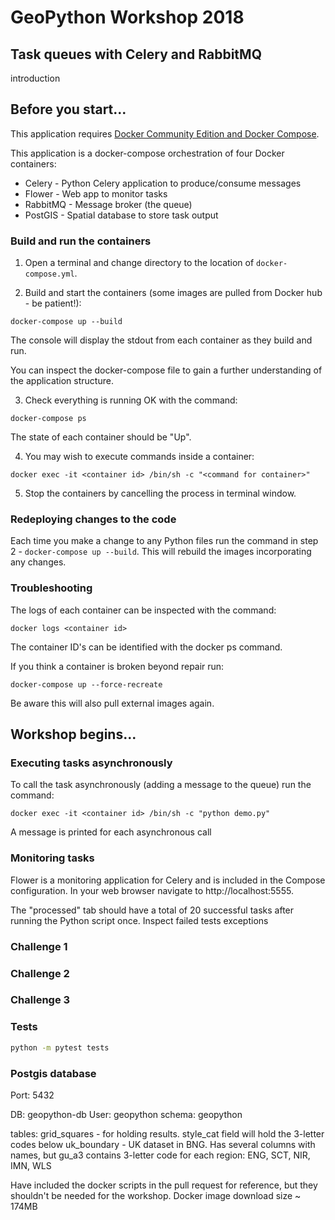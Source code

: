 # GeoPython Workshop 2018
## Task queues with Celery and RabbitMQ

introduction

## Before you start...

This application requires [Docker Community Edition and Docker Compose](https://www.docker.com/community-edition).

This application is a docker-compose orchestration of four Docker containers:

- Celery - Python Celery application to produce/consume messages
- Flower - Web app to monitor tasks
- RabbitMQ - Message broker (the queue)
- PostGIS - Spatial database to store task output

### Build and run the containers

1. Open a terminal and change directory to the location of `docker-compose.yml`.

2. Build and start the containers (some images are pulled from Docker hub - be patient!):

  `docker-compose up --build`

  The console will display the stdout from each container as they build and run.

  You can inspect the docker-compose file to gain a further understanding of the application structure.

3. Check everything is running OK with the command:

  `docker-compose ps`

  The state of each container should be "Up".

4. You may wish to execute commands inside a container:

  `docker exec -it <container id> /bin/sh -c "<command for container>"`

5. Stop the containers by cancelling the process in terminal window.

### Redeploying changes to the code

Each time you make a change to any Python files run the command in step 2 - `docker-compose up --build`. This will rebuild the images incorporating any changes.

### Troubleshooting

The logs of each container can be inspected with the command:

`docker logs <container id>`

The container ID's can be identified with the docker ps command.

If you think a container is broken beyond repair run:

`docker-compose up --force-recreate`

Be aware this will also pull external images again.

## Workshop begins...

### Executing tasks asynchronously

To call the task asynchronously (adding a message to the queue) run the command:

`docker exec -it <container id> /bin/sh -c "python demo.py"`

A message is printed for each asynchronous call

### Monitoring tasks

Flower is a monitoring application for Celery and is included in the Compose configuration. In your web browser navigate to http://localhost:5555.

The "processed" tab should have a total of 20 successful tasks after running the Python script once.
Inspect failed tests exceptions

### Challenge 1
### Challenge 2
### Challenge 3

### Tests

```bash
python -m pytest tests
```

### Postgis database
Port: 5432

DB: geopython-db
User: geopython
schema: geopython

tables: grid_squares - for holding results. style_cat field will hold the 3-letter codes below
uk_boundary - UK dataset in BNG. Has several columns with names, but gu_a3 contains 3-letter code for each region: ENG, SCT, NIR, IMN, WLS

Have included the docker scripts in the pull request for reference, but they shouldn't be needed for the workshop. Docker image download size ~ 174MB
